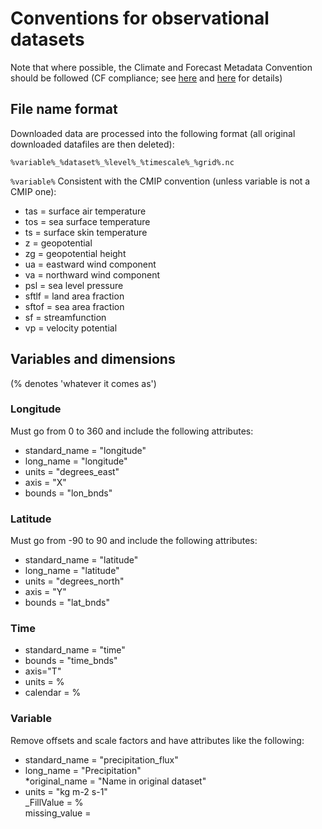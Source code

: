 # Conventions for observational datasets

Note that where possible, the Climate and Forecast Metadata Convention should be followed (CF compliance; 
see [here](http://cf-pcmdi.llnl.gov/) and [here](http://badc.nerc.ac.uk/help/formats/netcdf/index_cf.html) for details)


## File name format

Downloaded data are processed into the following format (all original downloaded datafiles are then deleted):  

```%variable%_%dataset%_%level%_%timescale%_%grid%.nc```  


```%variable%```
Consistent with the CMIP convention (unless variable is not a CMIP one):  
* tas = surface air temperature  
* tos = sea surface temperature  
* ts = surface skin temperature  
* z = geopotential  
* zg = geopotential height  
* ua = eastward wind component  
* va = northward wind component  
* psl = sea level pressure  
* sftlf = land area fraction  
* sftof = sea area fraction  
* sf = streamfunction  
* vp = velocity potential  


## Variables and dimensions  
(% denotes 'whatever it comes as')

### Longitude

Must go from 0 to 360 and include the following attributes:  
* standard_name = "longitude"  
* long_name = "longitude"  
* units = "degrees_east"  
* axis = "X"  
* bounds = "lon_bnds"  
 
### Latitude

Must go from -90 to 90 and include the following attributes:  
* standard_name = "latitude"  
* long_name = "latitude"  
* units = "degrees_north"  
* axis = "Y"  
* bounds = "lat_bnds" 
 
### Time

* standard_name = "time"  
* bounds = "time_bnds"  
* axis="T"  
* units = %  
* calendar = %  

### Variable

Remove offsets and scale factors and have attributes like the following:  
* standard_name = "precipitation_flux"  
* long_name = "Precipitation"  
*original_name = "Name in original dataset"  
* units = "kg m-2 s-1"  
_FillValue = %  
missing_value =   





